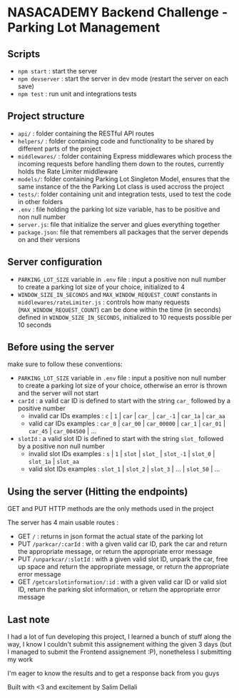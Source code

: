 # NASACADEMY Backend Challenge - Parking Lot Management

## Scripts

- `npm start` : start the server
- `npm devserver` : start the server in dev mode (restart the server on each save)
- `npm test` : run unit and integrations tests

## Project structure

- `api/` : folder containing the RESTful API routes
- `helpers/` : folder containing code and functionality to be shared by different parts of the project
- `middlewares/` : folder containing Express middlewares which process the incoming requests before handling them down to the routes, currently holds the Rate Limiter middleware
- `models/`: folder containing Parking Lot Singleton Model, ensures that the same instance of the the Parking Lot class is used accross the project
- `tests/`: folder containing unit and integration tests, used to test the code in other folders
- `.env` : file holding the parking lot size variable, has to be positive and non null number
- `server.js`: file that initialize the server and glues everything together
- `package.json`: file that remembers all packages that the server depends on and their versions

## Server configuration

- `PARKING_LOT_SIZE` variable in `.env` file : input a positive non null number to create a parking lot size of your choice, initialized to 4
- `WINDOW_SIZE_IN_SECONDS` and `MAX_WINDOW_REQUEST_COUNT` constants in `middlewares/rateLimiter.js` : controls how many requests (`MAX_WINDOW_REQUEST_COUNT`) can be done within the time (in seconds) defined in `WINDOW_SIZE_IN_SECONDS`, initialized to 10 requests possible per 10 seconds

## Before using the server

make sure to follow these conventions:

- `PARKING_LOT_SIZE` variable in `.env` file : input a positive non null number to create a parking lot size of your choice, otherwise an error is thrown and the server will not start
- `carId` : a valid car ID is defined to start with the string `car_` followed by a positive number
  - invalid car IDs examples : `c` | `1` | `car` | `car_` | `car_-1` | `car_1a` | `car_aa`
  - valid car IDs examples : `car_0` | `car_00` | `car_00000` | `car_1` | `car_01` | `car_45` | `car_004500` | ...
- `slotId` : a valid slot ID is defined to start with the string `slot_` followed by a positive non null number
  - invalid slot IDs examples : `s` | `1` | `slot` | `slot_` | `slot_-1` | `slot_0` | `slot_1a` | `slot_aa`
  - valid slot IDs examples : `slot_1` | `slot_2` | `slot_3` | ... | `slot_50` | ...

## Using the server (Hitting the endpoints)

GET and PUT HTTP methods are the only methods used in the project

The server has 4 main usable routes :

- GET `/` : returns in json format the actual state of the parking lot
- PUT `/parkcar/:carId` : with a given valid car ID, park the car and return the appropriate message, or return the appropriate error message
- PUT `/unparkcar/:slotId` : with a given valid slot ID, unpark the car, free up space and return the appropriate message, or return the appropriate error message
- GET `/getcarslotinformation/:id` : with a given valid car ID or valid slot ID, return the parking slot information, or return the appropriate error message

## Last note

I had a lot of fun developing this project, I learned a bunch of stuff along the way, I know I couldn't submit this assignement withing the given 3 days (but I managed to submit the Frontend assignement :P), nonetheless I submitting my work

I'm eager to know the results and to get a response back from you guys

Built with <3 and excitement by Salim Dellali
